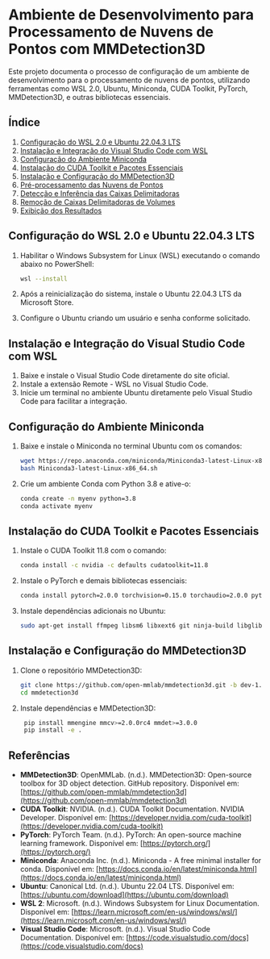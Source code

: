 # Ambiente de Desenvolvimento para Processamento de Nuvens de Pontos com MMDetection3D

Este projeto documenta o processo de configuração de um ambiente de desenvolvimento para o processamento de nuvens de pontos, utilizando ferramentas como WSL 2.0, Ubuntu, Miniconda, CUDA Toolkit, PyTorch, MMDetection3D, e outras bibliotecas essenciais.

## Índice
1. [Configuração do WSL 2.0 e Ubuntu 22.04.3 LTS](#configuração-do-wsl-20-e-ubuntu-22043-lts)
2. [Instalação e Integração do Visual Studio Code com WSL](#instalação-e-integração-do-visual-studio-code-com-wsl)
3. [Configuração do Ambiente Miniconda](#configuração-do-ambiente-miniconda)
4. [Instalação do CUDA Toolkit e Pacotes Essenciais](#instalação-do-cuda-toolkit-e-pacotes-essenciais)
5. [Instalação e Configuração do MMDetection3D](#instalação-e-configuração-do-mmdetection3d)
6. [Pré-processamento das Nuvens de Pontos](#pré-processamento-das-nuvens-de-pontos)
7. [Detecção e Inferência das Caixas Delimitadoras](#detecção-e-inferência-das-caixas-delimitadoras)
8. [Remoção de Caixas Delimitadoras de Volumes](#remoção-de-caixas-delimitadoras-de-volumes)
9. [Exibição dos Resultados](#exibição-dos-resultados)

## Configuração do WSL 2.0 e Ubuntu 22.04.3 LTS

1. Habilitar o Windows Subsystem for Linux (WSL) executando o comando abaixo no PowerShell:

   ```bash
   wsl --install
   ```

2. Após a reinicialização do sistema, instale o Ubuntu 22.04.3 LTS da Microsoft Store.
3. Configure o Ubuntu criando um usuário e senha conforme solicitado.

## Instalação e Integração do Visual Studio Code com WSL
1. Baixe e instale o Visual Studio Code diretamente do site oficial.
2. Instale a extensão Remote - WSL no Visual Studio Code.
3. Inicie um terminal no ambiente Ubuntu diretamente pelo Visual Studio Code para facilitar a integração.

## Configuração do Ambiente Miniconda
1. Baixe e instale o Miniconda no terminal Ubuntu com os comandos:

    ```bash
    wget https://repo.anaconda.com/miniconda/Miniconda3-latest-Linux-x86_64.sh 
    bash Miniconda3-latest-Linux-x86_64.sh
    ```

2. Crie um ambiente Conda com Python 3.8 e ative-o:

    ```bash
    conda create -n myenv python=3.8
    conda activate myenv
     ```

## Instalação do CUDA Toolkit e Pacotes Essenciais

1. Instale o CUDA Toolkit 11.8 com o comando:
    ```bash
    conda install -c nvidia -c defaults cudatoolkit=11.8
    ```

2. Instale o PyTorch e demais bibliotecas essenciais:
    ```bash
    conda install pytorch=2.0.0 torchvision=0.15.0 torchaudio=2.0.0 pytorch-cuda=11.8 -c pytorch -c nvidia
    ```

3. Instale dependências adicionais no Ubuntu:
    ```bash 
    sudo apt-get install ffmpeg libsm6 libxext6 git ninja-build libglib2.0-0 libsm6 libxrender-dev libxext6
    ```

## Instalação e Configuração do MMDetection3D
1. Clone o repositório MMDetection3D:
    ```bash
    git clone https://github.com/open-mmlab/mmdetection3d.git -b dev-1.x
    cd mmdetection3d
    ```
2. Instale dependências e MMDetection3D:
    ```bash
     pip install mmengine mmcv>=2.0.0rc4 mmdet>=3.0.0
     pip install -e .
    ```

## Referências

- **MMDetection3D**: OpenMMLab. (n.d.). MMDetection3D: Open-source toolbox for 3D object detection. GitHub repository. Disponível em: [https://github.com/open-mmlab/mmdetection3d](https://github.com/open-mmlab/mmdetection3d)
- **CUDA Toolkit**: NVIDIA. (n.d.). CUDA Toolkit Documentation. NVIDIA Developer. Disponível em: [https://developer.nvidia.com/cuda-toolkit](https://developer.nvidia.com/cuda-toolkit)
- **PyTorch**: PyTorch Team. (n.d.). PyTorch: An open-source machine learning framework. Disponível em: [https://pytorch.org/](https://pytorch.org/)
- **Miniconda**: Anaconda Inc. (n.d.). Miniconda - A free minimal installer for conda. Disponível em: [https://docs.conda.io/en/latest/miniconda.html](https://docs.conda.io/en/latest/miniconda.html)
- **Ubuntu**: Canonical Ltd. (n.d.). Ubuntu 22.04 LTS. Disponível em: [https://ubuntu.com/download](https://ubuntu.com/download)
- **WSL 2**: Microsoft. (n.d.). Windows Subsystem for Linux Documentation. Disponível em: [https://learn.microsoft.com/en-us/windows/wsl/](https://learn.microsoft.com/en-us/windows/wsl/)
- **Visual Studio Code**: Microsoft. (n.d.). Visual Studio Code Documentation. Disponível em: [https://code.visualstudio.com/docs](https://code.visualstudio.com/docs)
